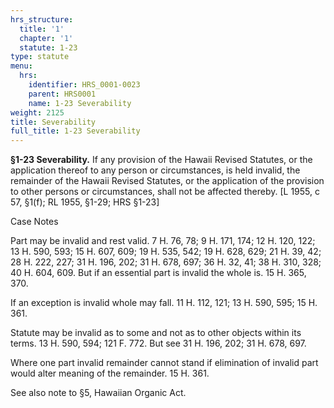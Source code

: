 ```yaml
---
hrs_structure:
  title: '1'
  chapter: '1'
  statute: 1-23
type: statute
menu:
  hrs:
    identifier: HRS_0001-0023
    parent: HRS0001
    name: 1-23 Severability
weight: 2125
title: Severability
full_title: 1-23 Severability
---
```

**§1-23 Severability.** If any provision of the Hawaii Revised Statutes, or the application thereof to any person or circumstances, is held invalid, the remainder of the Hawaii Revised Statutes, or the application of the provision to other persons or circumstances, shall not be affected thereby. [L 1955, c 57, §1(f); RL 1955, §1-29; HRS §1-23]

Case Notes

Part may be invalid and rest valid. 7 H. 76, 78; 9 H. 171, 174; 12 H. 120, 122; 13 H. 590, 593; 15 H. 607, 609; 19 H. 535, 542; 19 H. 628, 629; 21 H. 39, 42; 28 H. 222, 227; 31 H. 196, 202; 31 H. 678, 697; 36 H. 32, 41; 38 H. 310, 328; 40 H. 604, 609\. But if an essential part is invalid the whole is. 15 H. 365, 370.

If an exception is invalid whole may fall. 11 H. 112, 121; 13 H. 590, 595; 15 H. 361.

Statute may be invalid as to some and not as to other objects within its terms. 13 H. 590, 594; 121 F. 772\. But see 31 H. 196, 202; 31 H. 678, 697.

Where one part invalid remainder cannot stand if elimination of invalid part would alter meaning of the remainder. 15 H. 361.

See also note to §5, Hawaiian Organic Act.